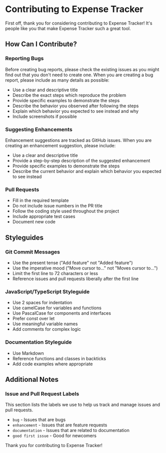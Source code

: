 # Contributing to Expense Tracker

First off, thank you for considering contributing to Expense Tracker! It's people like you that make Expense Tracker such a great tool.

## How Can I Contribute?

### Reporting Bugs

Before creating bug reports, please check the existing issues as you might find out that you don't need to create one. When you are creating a bug report, please include as many details as possible:

* Use a clear and descriptive title
* Describe the exact steps which reproduce the problem
* Provide specific examples to demonstrate the steps
* Describe the behavior you observed after following the steps
* Explain which behavior you expected to see instead and why
* Include screenshots if possible

### Suggesting Enhancements

Enhancement suggestions are tracked as GitHub issues. When you are creating an enhancement suggestion, please include:

* Use a clear and descriptive title
* Provide a step-by-step description of the suggested enhancement
* Provide specific examples to demonstrate the steps
* Describe the current behavior and explain which behavior you expected to see instead

### Pull Requests

* Fill in the required template
* Do not include issue numbers in the PR title
* Follow the coding style used throughout the project
* Include appropriate test cases
* Document new code

## Styleguides

### Git Commit Messages

* Use the present tense ("Add feature" not "Added feature")
* Use the imperative mood ("Move cursor to..." not "Moves cursor to...")
* Limit the first line to 72 characters or less
* Reference issues and pull requests liberally after the first line

### JavaScript/TypeScript Styleguide

* Use 2 spaces for indentation
* Use camelCase for variables and functions
* Use PascalCase for components and interfaces
* Prefer const over let
* Use meaningful variable names
* Add comments for complex logic

### Documentation Styleguide

* Use Markdown
* Reference functions and classes in backticks
* Add code examples where appropriate

## Additional Notes

### Issue and Pull Request Labels

This section lists the labels we use to help us track and manage issues and pull requests.

* `bug` - Issues that are bugs
* `enhancement` - Issues that are feature requests
* `documentation` - Issues that are related to documentation
* `good first issue` - Good for newcomers

Thank you for contributing to Expense Tracker!